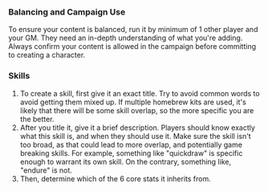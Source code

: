 ### Balancing and Campaign Use
To ensure your content is balanced, run it by minimum of 1 other player and your GM. They need an in-depth understanding of what you're adding. Always confirm your content is allowed in the campaign before committing to creating a character.

### Skills
1. To create a skill, first give it an exact title. Try to avoid common words to avoid getting them mixed up. If multiple homebrew kits are used, it's likely that there will be some skill overlap, so the more specific you are the better.
2. After you title it, give it a brief description. Players should know exactly what this skill is, and when they should use it.  Make sure the skill isn't too broad, as that could lead to more overlap, and potentially game breaking skills. For example, something like "quickdraw" is specific enough to warrant its own skill. On the contrary, something like, "endure" is not. 
3. Then, determine which of the 6 core stats it inherits from.

